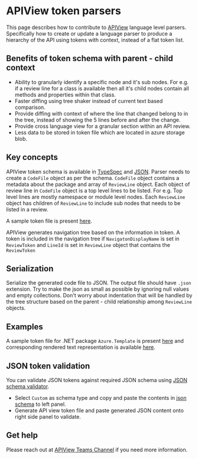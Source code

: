 # APIView token parsers

This page describes how to contribute to [APIView](../../../src//dotnet/APIView/APIViewWeb/APIViewWeb.csproj) language level parsers.
Specifically how to create or update a language parser to produce a hierarchy of the API using tokens with context, instead of a flat token list.

## Benefits of token schema with parent - child context

- Ability to granularly identify a specific node and it's sub nodes. For e.g. if a review line for a class is available then all it's child nodes contain all methods and properties within that class.
- Faster diffing using tree shaker instead of current text based comparison.
- Provide diffing with context of where the line that changed belong to in the tree, instead of showing the 5 lines before and after the change.
- Provide cross language view for a granular section within an API review.
- Less data to be stored in token file which are located in azure storage blob.

## Key concepts

APIView token schema is available in [TypeSpec](./apiview-treestyle-parser-schema/model.tsp) and [JSON](./apiview-treestyle-parser-schema/model.json). Parser needs to create a `CodeFile` object as per the schema.
`CodeFile` object contains a metadata about the package and array of `ReviewLine` object. Each object of review line in `CodeFile` object is a top level lines to be listed. For e.g. Top level lines are mostly namespace or module level nodes.
Each `ReviewLine` object has children of `ReviewLine` to include sub nodes that needs to be listed in a review.

A sample token file is present [here](./apiview-treestyle-parser-schema/sample/Azure.Template_token.json).

APIView generates navigation tree based on the information in token. A token is included in the navigation tree if `NavigatonDisplayName` is set in `ReviewToken` and `LineId` is set in `ReviewLine` object that contains the `ReviewToken`


## Serialization

Serialize the generated code file to JSON. The output file should have `.json` extension. Try to make the json as small as possible by ignoring null values and empty collections.
Don't worry about indentation that will be handled by the tree structure based on the parent - child relationship among `ReviewLine` objects.

## Examples

A sample token file for .NET package `Azure.Template` is present [here](./apiview-treestyle-parser-schema/sample/Azure.Template_token.json) and corresponding rendered text representation is available [here](./apiview-treestyle-parser-schema/sample/Azure.Template_review_context.txt).


## JSON token validation

You can validate JSON tokens against required JSON schema using [JSON schema validator](https://www.jsonschemavalidator.net/).

- Select `Custom` as schema type and copy and paste the contents in [json schema](./apiview-treestyle-parser-schema/model.json) to left panel.
- Generate API view token file and paste generated JSON content onto right side panel to validate.


## Get help

Please reach out at [APIView Teams Channel](https://teams.microsoft.com/l/channel/19%3A3adeba4aa1164f1c889e148b1b3e3ddd%40thread.skype/APIView?groupId=3e17dcb0-4257-4a30-b843-77f47f1d4121&tenantId=72f988bf-86f1-41af-91ab-2d7cd011db47) if you need more information.
